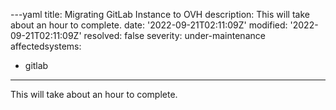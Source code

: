 ---yaml
title: Migrating GitLab Instance to OVH
description: This will take about an hour to complete.
date: '2022-09-21T02:11:09Z'
modified: '2022-09-21T02:11:09Z'
resolved: false
severity: under-maintenance
affectedsystems:
  - gitlab
---
This will take about an hour to complete.

